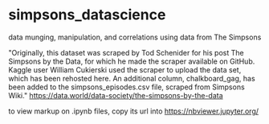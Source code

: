 # simpsons_datascience

data munging, manipulation, and correlations using data from The Simpsons

"Originally, this dataset was scraped by Tod Schenider for his post The Simpsons by the Data, for which he made the scraper 
available on GitHub. Kaggle user William Cukierski used the scraper to upload the data set, which has been rehosted here.
An additional column, chalkboard_gag, has been added to the simpsons_episodes.csv file, scraped from Simpsons Wiki." 
https://data.world/data-society/the-simpsons-by-the-data

to view markup on .ipynb files, copy its url into https://nbviewer.jupyter.org/
